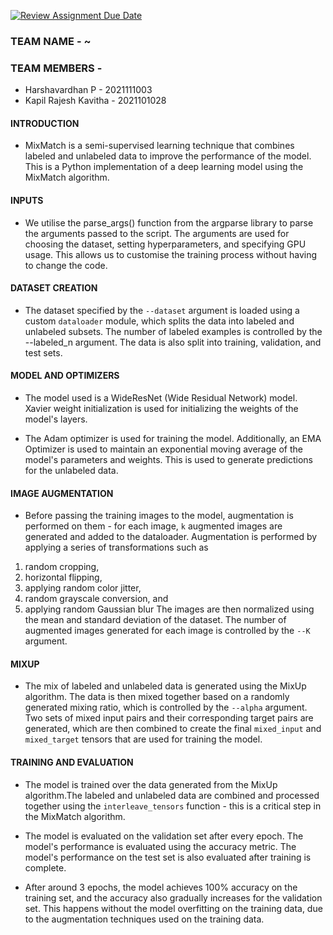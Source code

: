 [![Review Assignment Due Date](https://classroom.github.com/assets/deadline-readme-button-24ddc0f5d75046c5622901739e7c5dd533143b0c8e959d652212380cedb1ea36.svg)](https://classroom.github.com/a/Zksn1waN)

### TEAM NAME - ~

### TEAM MEMBERS - 

- Harshavardhan P - 2021111003
- Kapil Rajesh Kavitha - 2021101028

#### INTRODUCTION

- MixMatch is a semi-supervised learning technique that combines labeled and unlabeled data to improve the performance of the model. This is a Python implementation of a deep learning model using the MixMatch algorithm. 


#### INPUTS

- We utilise the parse_args() function from the argparse library to parse the arguments passed to the script. The arguments are used for choosing the dataset, setting hyperparameters, and specifying GPU usage. This allows us to customise the training process without having to change the code.

#### DATASET CREATION

- The dataset specified by the `--dataset` argument is loaded using a custom `dataloader` module, which splits the data into labeled and unlabeled subsets. The number of labeled examples is controlled by the --labeled_n argument. The data is also split into training, validation, and test sets.

#### MODEL AND OPTIMIZERS

- The model used is a WideResNet (Wide Residual Network) model. Xavier weight initialization is used for initializing the weights of the model's layers. 

- The Adam optimizer is used for training the model. Additionally, an EMA Optimizer is used to maintain an exponential moving average of the model's parameters and weights. This is used to generate predictions for the unlabeled data.

#### IMAGE AUGMENTATION

- Before passing the training images to the model, augmentation is performed on them - for each image, `k` augmented images are generated and added to the dataloader. Augmentation is performed by applying a series of transformations such as 
1. random cropping, 
2. horizontal flipping, 
3. applying random color jitter,
4. random grayscale conversion, and
5. applying random Gaussian blur
The images are then normalized using the mean and standard deviation of the dataset. The number of augmented images generated for each image is controlled by the `--K` argument.

#### MIXUP

- The mix of labeled and unlabeled data is generated using the MixUp algorithm. The data is then mixed together based on a randomly generated mixing ratio, which is controlled by the `--alpha` argument. Two sets of mixed input pairs and their corresponding target pairs are generated, which are then combined to create the final `mixed_input` and `mixed_target` tensors that are used for training the model.

#### TRAINING AND EVALUATION

- The model is trained over the data generated from the MixUp algorithm.The labeled and unlabeled data are combined and processed together using the `interleave_tensors` function - this is a critical step in the MixMatch algorithm. 

- The model is evaluated on the validation set after every epoch. The model's performance is evaluated using the accuracy metric. The model's performance on the test set is also evaluated after training is complete.

- After around 3 epochs, the model achieves 100% accuracy on the training set, and the accuracy also gradually increases for the validation set. This happens without the model overfitting on the training data, due to the augmentation techniques used on the training data. 